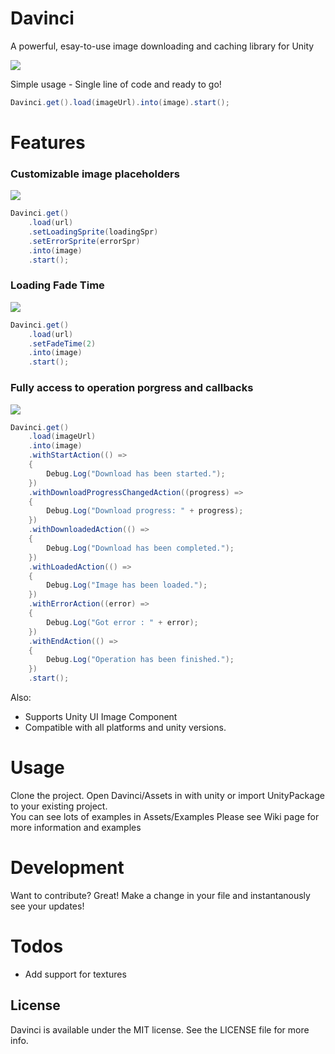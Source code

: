 # Davinci
A powerful, esay-to-use image downloading and caching library for Unity

![](https://user-images.githubusercontent.com/15744733/64790065-b75c6680-d58a-11e9-843d-4831fbc60306.gif)

Simple usage - Single line of code and ready to go!
```csharp
Davinci.get().load(imageUrl).into(image).start();
```
# Features
### Customizable image placeholders

![](https://user-images.githubusercontent.com/15744733/64792966-7b77d000-d58f-11e9-853f-3ad438375ec6.gif)
```csharp
Davinci.get()
    .load(url)
    .setLoadingSprite(loadingSpr)
    .setErrorSprite(errorSpr)
    .into(image)
    .start();
```

### Loading Fade Time

![](https://user-images.githubusercontent.com/15744733/64794033-2d63cc00-d591-11e9-981d-167704a92be7.gif)
```csharp
Davinci.get()
    .load(url)
    .setFadeTime(2)
    .into(image)
    .start();
```

### Fully access to operation porgress and callbacks

![](https://user-images.githubusercontent.com/15744733/64794838-5c2e7200-d592-11e9-90df-ec39b89b0aab.gif)
```csharp
Davinci.get()
    .load(imageUrl)
    .into(image)
    .withStartAction(() =>
    {
        Debug.Log("Download has been started.");
    })
    .withDownloadProgressChangedAction((progress) =>
    {
        Debug.Log("Download progress: " + progress);
    })
    .withDownloadedAction(() =>
    {
        Debug.Log("Download has been completed.");
    })
    .withLoadedAction(() =>
    {
        Debug.Log("Image has been loaded.");
    })
    .withErrorAction((error) =>
    {
        Debug.Log("Got error : " + error);
    })
    .withEndAction(() =>
    {
        Debug.Log("Operation has been finished.");
    })
    .start();
```

Also:
- Supports Unity UI Image Component
- Compatible with all platforms and unity versions.

# Usage
Clone the project. Open Davinci/Assets in with unity or import UnityPackage to your existing project.  
You can see lots of examples in Assets/Examples
Please see Wiki page for more information and examples

# Development
Want to contribute? Great!
Make a change in your file and instantanously see your updates!

# Todos
 - Add support for textures

License
----
Davinci is available under the MIT license. See the LICENSE file for more info.

